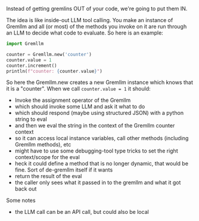 Instead of getting gremlins OUT of your code, we're going to put them IN.

The idea is like inside-out LLM tool calling. You make an instance of Gremllm and all (or most) of the methods you invoke on it are run through an LLM to decide what code to evaluate. So here is an example:

```python
import Gremllm

counter = Gremllm.new('counter')
counter.value = 1
counter.increment()
println(f"counter: {counter.value}")
```

So here the Gremllm.new creates a new Gremllm instance which knows that it is a "counter". When we call `counter.value = 1` it should:

* Invoke the assignment operator of the Gremllm
* which should invoke some LLM and ask it what to do
* which should respond (maybe using structured JSON) with a python string to eval
* and then we eval the string in the context of the Gremllm counter context
* so it can access local instance variables, call other methods (including Gremllm methods), etc
* might have to use some debugging-tool type tricks to set the right context/scope for the eval
* heck it could define a method that is no longer dynamic, that would be fine. Sort of de-gremllm itself if it wants
* return the result of the eval
* the caller only sees what it passed in to the gremllm and what it got back out

Some notes
* the LLM call can be an API call, but could also be local

